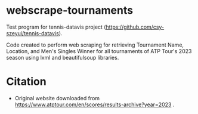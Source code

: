 # webscrape-tournaments

Test program for tennis-datavis project (https://github.com/csy-szeyui/tennis-datavis).

Code created to perform web scraping for retrieving Tournament Name, Location, and Men's Singles Winner for all tournaments of ATP Tour's 2023 season using lxml and beautifulsoup libraries. 

# Citation
- Original website downloaded from https://www.atptour.com/en/scores/results-archive?year=2023 .
